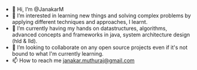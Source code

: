 - 👋 Hi, I’m @JanakarM
- 👀 I’m interested in learning new things and solving complex problems by applying different techniques and approaches, I learnt.
- 🌱 I’m currently having my hands on datastructures, algorithms, advanced concepts and frameworks in java, system architecture design (hld & lld).
- 💞️ I’m looking to collaborate on any open source projects even if it's not bound to what I'm currently learning.
- 📫 How to reach me janakar.muthuraj@gmail.com

<!---
JanakarM/JanakarM is a ✨ special ✨ repository because its `README.md` (this file) appears on your GitHub profile.
You can click the Preview link to take a look at your changes.
--->
